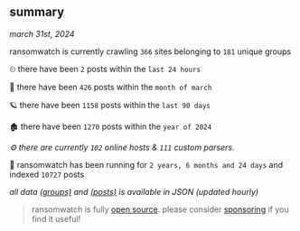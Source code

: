 
## summary
_march 31st, 2024_

ransomwatch is currently crawling `366` sites belonging to `181` unique groups

⏲ there have been `2` posts within the `last 24 hours`

🦈 there have been `426` posts within the `month of march`

🪐 there have been `1158` posts within the `last 90 days`

🏚 there have been `1270` posts within the `year of 2024`

_⚙️ there are currently `102` online hosts & `111` custom parsers._

🦕 ransomwatch has been running for `2 years, 6 months and 24 days` and indexed `10727` posts

_all data  [(groups)](http://ransomwhat.telemetry.ltd/groups) and [(posts)](http://ransomwhat.telemetry.ltd/posts) is available in JSON (updated hourly)_

> ransomwatch is fully [open source](https://github.com/joshhighet/ransomwatch#ransomwatch--). please consider [sponsoring](https://github.com/sponsors/joshhighet) if you find it useful!

